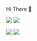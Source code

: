 <div align="left">
  Hi There 👋 

 <a href="https://hits.seeyoufarm.com"><img src="https://hits.seeyoufarm.com/api/count/incr/badge.svg?url=https%3A%2F%2Fgithub.com%2Fhyeinisfree&count_bg=%2341B883&title_bg=%23CDC2C2&icon=github.svg&icon_color=%23E7E7E7&title=hits&edge_flat=true"/></a>
 <a href="https://www.instagram.com/control_record/?hl=ko"><img src="https://img.shields.io/badge/Instagram-E4405F?style=flat-square&logo=Instagram&logoColor=white&link=https://www.instagram.com/control_record/?hl=ko"/></a>
  
 <img src="https://img.shields.io/badge/C++-00599C?style=flat-square&logo=C%2B%2B&logoColor=white"/></a> 
 <img src="https://img.shields.io/badge/Python-3766AB?style=flat-square&logo=Python&logoColor=white"/></a>

</div>
